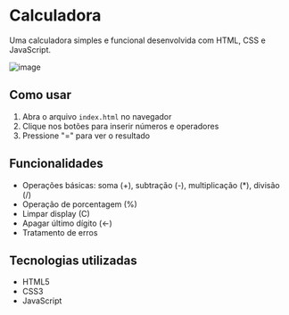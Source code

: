 # Calculadora

Uma calculadora simples e funcional desenvolvida com HTML, CSS e JavaScript.

![image](https://github.com/user-attachments/assets/231ebfe9-cc4e-454f-92ce-fc44dbfbc81f)

## Como usar

1. Abra o arquivo `index.html` no navegador
2. Clique nos botões para inserir números e operadores
3. Pressione "=" para ver o resultado

## Funcionalidades

- Operações básicas: soma (+), subtração (-), multiplicação (*), divisão (/)
- Operação de porcentagem (%)
- Limpar display (C)
- Apagar último dígito (←)
- Tratamento de erros

## Tecnologias utilizadas

- HTML5
- CSS3 
- JavaScript
